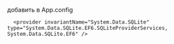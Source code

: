 добавить в App.config


      <provider invariantName="System.Data.SQLite" type="System.Data.SQLite.EF6.SQLiteProviderServices, System.Data.SQLite.EF6" />
